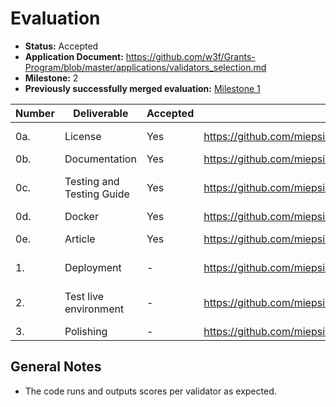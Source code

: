 
# Evaluation

- **Status:** Accepted
- **Application Document:** https://github.com/w3f/Grants-Program/blob/master/applications/validators_selection.md
- **Milestone:** 2
- **Previously successfully merged evaluation:** [Milestone 1](https://github.com/w3f/Grant-Milestone-Delivery/blob/master/evaluations/validator_selection_1_keeganquigley.md)


| Number | Deliverable               | Accepted | Link                                                                      | Notes                       |
|--------|---------------------------|----------|---------------------------------------------------------------------------|-----------------------------|
| 0a.    | License                   | Yes      | https://github.com/miepsik/validators_selection/blob/main/LICENSE         | Apache 2.0                  |
| 0b.    | Documentation             | Yes      | https://github.com/miepsik/validators_selection/blob/main/README.md       | OK                          |
| 0c.    | Testing and Testing Guide | Yes      | https://github.com/miepsik/validators_selection/tree/main/tests           | OK (Ran 8 tests in 49.458s) |
| 0d.    | Docker                    | Yes      | https://github.com/miepsik/validators_selection/blob/main/Dockerfile      | OK                          |
| 0e.    | Article                   | Yes      | https://github.com/miepsik/validators_selection/blob/main/README.md       | See comment                 |
| 1.     | Deployment                | -        | https://github.com/miepsik/validators_selection/blob/main/Dockerfile      | Didn't verify               |
| 2.     | Test live environment     | -        | https://github.com/miepsik/validators_selection/blob/main/README.md       | Didn't run myself           |
| 3.     | Polishing                 | -        | https://github.com/miepsik/validators_selection/blob/main/src/polkadot.py | Skipped                     |



## General Notes

* The code runs and outputs scores per validator as expected.